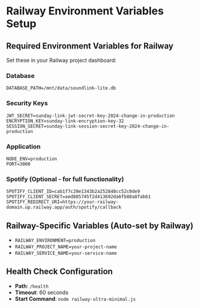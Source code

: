 # Railway Environment Variables Setup

## Required Environment Variables for Railway

Set these in your Railway project dashboard:

### Database
```
DATABASE_PATH=/mnt/data/soundlink-lite.db
```

### Security Keys
```
JWT_SECRET=sunday-link-jwt-secret-key-2024-change-in-production
ENCRYPTION_KEY=sunday-link-encryption-key-32
SESSION_SECRET=sunday-link-session-secret-key-2024-change-in-production
```

### Application
```
NODE_ENV=production
PORT=3000
```

### Spotify (Optional - for full functionality)
```
SPOTIFY_CLIENT_ID=cab1f7c20e1343b2a252848cc52c0de9
SPOTIFY_CLIENT_SECRET=aed885745f2d413692da6fb88a8fab61
SPOTIFY_REDIRECT_URI=https://your-railway-domain.up.railway.app/auth/spotify/callback
```

## Railway-Specific Variables (Auto-set by Railway)
- `RAILWAY_ENVIRONMENT=production`
- `RAILWAY_PROJECT_NAME=your-project-name`
- `RAILWAY_SERVICE_NAME=your-service-name`

## Health Check Configuration
- **Path**: `/health`
- **Timeout**: 60 seconds
- **Start Command**: `node railway-ultra-minimal.js`
